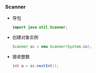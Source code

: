### Scanner

- 导包

  ```java
  import java.util.Scanner;
  ```

- 创建对象实例

  ```java
  Scanner sc = new Scanner(System.in);
  ```

- 接收整数

  ```java
  int a = sc.nextInt();
  ```

  

